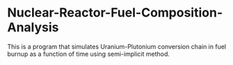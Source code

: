 # Nuclear-Reactor-Fuel-Composition-Analysis
This is a program that simulates Uranium-Plutonium conversion chain in fuel burnup as a function of time using semi-implicit method.
